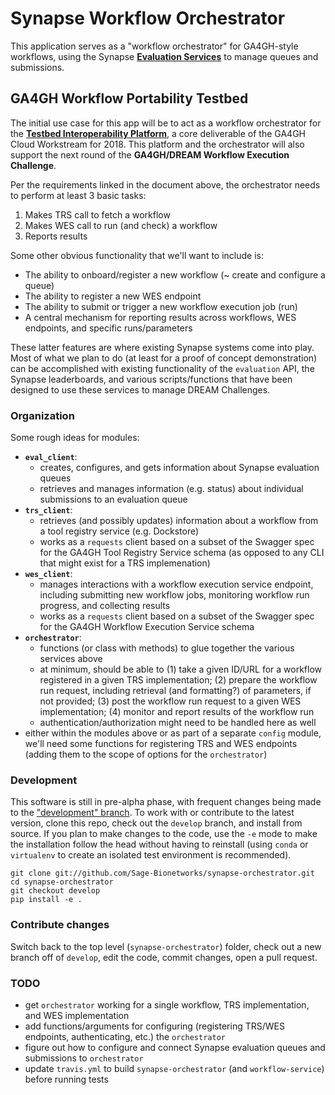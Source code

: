 # Synapse Workflow Orchestrator

This application serves as a "workflow orchestrator" for GA4GH-style workflows, using the Synapse [**Evaluation Services**](http://docs.synapse.org/rest/#org.sagebionetworks.repo.web.controller.EvaluationController) to manage queues and submissions.

## GA4GH Workflow Portability Testbed

The initial use case for this app will be to act as a workflow orchestrator for the [**Testbed Interoperability Platform**](https://docs.google.com/document/d/12Mq4v7o5VKF-DkFTQwsUQ-aWZ5aBeIcl_5YrhbaSv7M/edit?usp=sharing), a core deliverable of the GA4GH Cloud Workstream for 2018. This platform and the orchestrator will also support the next round of the **GA4GH/DREAM Workflow Execution Challenge**.

Per the requirements linked in the document above, the orchestrator needs to perform at least 3 basic tasks:

1. Makes TRS call to fetch a workflow
2. Makes WES call to run (and check) a workflow
3. Reports results

Some other obvious functionality that we'll want to include is:

+ The ability to onboard/register a new workflow (~ create and configure a queue)
+ The ability to register a new WES endpoint 
+ The ability to submit or trigger a new workflow execution job (run) 
+ A central mechanism for reporting results across workflows, WES endpoints, and specific runs/parameters 

These latter features are where existing Synapse systems come into play. Most of what we plan to do (at least for a proof of concept demonstration) can be accomplished with existing functionality of the `evaluation` API, the Synapse leaderboards, and various scripts/functions that have been designed to use these services to manage DREAM Challenges. 

### Organization 

Some rough ideas for modules:
+ **`eval_client`**: 
  + creates, configures, and gets information about Synapse evaluation queues
  + retrieves and manages information (e.g. status) about individual submissions to an evaluation queue 
+ **`trs_client`**:
  + retrieves (and possibly updates) information about a workflow from a tool registry service (e.g. Dockstore)
  + works as a `requests` client based on a subset of the Swagger spec for the GA4GH  Tool Registry Service schema (as opposed to any CLI that might exist for a TRS implemenation)
+ **`wes_client`**:
  + manages interactions with a workflow execution service endpoint, including submitting new workflow jobs, monitoring workflow run progress, and collecting results 
  + works as a `requests` client based on a subset of the Swagger spec for the GA4GH Workflow Execution Service schema
+ **`orchestrator`**:
  + functions (or class with methods) to glue together the various services above
  + at minimum, should be able to (1) take a given ID/URL for a workflow registered in a given TRS implementation; (2) prepare the workflow run request, including retrieval (and formatting?) of parameters, if not provided; (3) post the workflow run request to a given WES implementation; (4) monitor and report results of the workflow run
  + authentication/authorization might need to be handled here as well
+ either within the modules above or as part of a separate `config` module, we'll need some functions for registering TRS and WES endpoints (adding them to the scope of options for the `orchestrator`)

### Development

This software is still in pre-alpha phase, with frequent changes being made to the ["development" branch](https://github.com/Sage-Bionetworks/synapse-orchestrator/tree/develop). To work with or contribute to the latest version, clone this repo, check out the `develop` branch, and install from source. If you plan to make changes to the code, use the `-e` mode to make the installation follow the head without having to reinstall (using `conda` or `virtualenv` to create an isolated test environment is recommended).

```
git clone git://github.com/Sage-Bionetworks/synapse-orchestrator.git
cd synapse-orchestrator
git checkout develop
pip install -e .
```

### Contribute changes

Switch back to the top level (`synapse-orchestrator`) folder, check out a new branch off of `develop`, edit the code, commit changes, open a pull request.

### TODO

+ get `orchestrator` working for a single workflow, TRS implementation, and WES implementation
+ add functions/arguments for configuring (registering TRS/WES endpoints, authenticating, etc.) the `orchestrator`
+ figure out how to configure and connect Synapse evaluation queues and submissions to `orchestrator`
+ update `travis.yml` to build `synapse-orchestrator` (and `workflow-service`) before running tests
